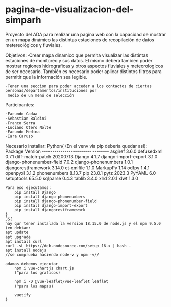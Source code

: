 # pagina-de-visualizacion-del-simparh
Proyecto del ADA para realizar una pagina web con la capacidad de mostrar en un mapa dinámico las distintas
estaciones de recopilación de datos metereológicos y fluviales. 

Objetivos:
	·Crear mapa dinamico que permita visualizar las distintas estaciones de monitoreo y sus datos.
	El mismo deberá tambien poder mostrar regiones hidrograficas y otros aspectos fluviales y meteorologicos
	de ser necesario. También es necesario poder aplicar distintos filtros para permitir que la información sea
	legible.
	
	·Tener una seccion para poder acceder a los contactos de ciertas personas/departamentos/instituciones por
	 medio de un menú de selección

Participantes:

	·Facundo Cadaa
	·Sebastian Baldini
	·Franco Serra
	·Luciano Otero Nolte
	·Facundo Medina
	·Iara Caruso

Necesario installar:
	Python{
	(En el venv via pip debería quedar así):
		Package                  Version
		------------------------ --------
		asgiref                  3.6.0
		defusedxml               0.7.1
		diff-match-patch         20200713
		Django                   4.1.7
		django-import-export     3.1.0
		django-phonenumber-field 7.0.2
		django-phonenumbers      1.0.1
		djangorestframework      3.14.0
		et-xmlfile               1.1.0
		MarkupPy                 1.14
		odfpy                    1.4.1
		openpyxl                 3.1.2
		phonenumbers             8.13.7
		pip                      23.0.1
		pytz                     2023.3
		PyYAML                   6.0
		setuptools               65.5.0
		sqlparse                 0.4.3
		tablib                   3.4.0
		xlrd                     2.0.1
		xlwt                     1.3.0

	Para eso ejecutamos:
		pip install Django
		pip install django-phonenumbers
		pip install django-phonenumber-field
		pip install django-import-export
		pip install djangorestframework
	}
	JS{
	hay qur tener instalada la version 18.15.0 de node.js y el npm 9.5.0
	(en debian:
	apt update
	apt upgrade
	apt install curl
	curl -sL https://deb.nodesource.com/setup_16.x | bash -
	apt install nodejs
	//se comprueba haciendo node-v y npm -v//
	
	adamas debemos ejecutar
		npm i vue-chartjs chart.js
		(^para los graficos)
		
		npm i -D @vue-leaflet/vue-leaflet leaflet
		(^para los mapas)
		
		vuetify
	}
	
